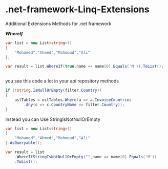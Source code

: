 # .net-framework-Linq-Extensions
Additional Extensions Methods for .net framework

***WhereIf***


```csharp 
var list = new List<string>()
{
    "Mohamed","Ahmed","Mahmoud","Ali"
};

var result = list.WhereIf(true,name => name[0].Equals('M')).ToList();
 
```

you see this code a lot in your api repository methods 

```csharp
if (!string.IsNullOrEmpty(filter.Country))
{
    uslTables = uslTables.Where(a => a.InvoiceCountries
        .Any(c => c.CountryName == filter.Country));
}
```
Instead you can Use StringIsNotNullOrEmpty

```csharp
var list = new List<string>()
{
    "Mohamed","Ahmed","Mahmoud","Ali"
}.AsQueryable();

var result = list
    .WhereIfStringIsNotNullOrEmpty("",name => name[0].Equals('M'))
    .ToList();
```
